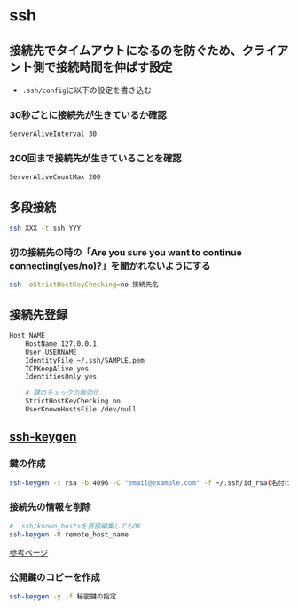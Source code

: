 # ssh

## 接続先でタイムアウトになるのを防ぐため、クライアント側で接続時間を伸ばす設定

* `.ssh/config`に以下の設定を書き込む

### 30秒ごとに接続先が生きているか確認

```sh
ServerAliveInterval 30
```

### 200回まで接続先が生きていることを確認

```sh
ServerAliveCountMax 200
```

## 多段接続

```sh
ssh XXX -t ssh YYY
```

### 初の接続先の時の「Are you sure you want to continue connecting(yes/no)?」を聞かれないようにする

```sh
ssh -oStrictHostKeyChecking=no 接続先名
```

## 接続先登録

```sh
Host NAME
    HostName 127.0.0.1
    User USERNAME
    IdentityFile ~/.ssh/SAMPLE.pem
    TCPKeepAlive yes
    IdentitiesOnly yes

    # 鍵のチェックの無効化
    StrictHostKeyChecking no
    UserKnownHostsFile /dev/null
```

## [ssh-keygen](https://www.attachmate.com/ja-jp/documentation/reflection-desktop-v16/rdesktop-guide/data/ssh-keygen_command_rf.htm)

### 鍵の作成

```sh
ssh-keygen -t rsa -b 4096 -C "email@example.com" -f ~/.ssh/id_rsa(名付けたい鍵名)
```

### 接続先の情報を削除

```sh
# .ssh/known_hostsを直接編集してもOK
ssh-keygen -R remote_host_name
```

[参考ページ](https://note.crohaco.net/2017/ssh-tunnel/)

### 公開鍵のコピーを作成

```sh
ssh-keygen -y -f 秘密鍵の指定
```
